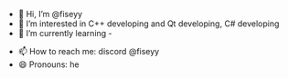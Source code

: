 - 👋 Hi, I’m @fiseyy
- 👀 I’m interested in C++ developing and Qt developing, C# developing
- 🌱 I’m currently learning -
<!--- - 💞️ I’m looking to collaborate on ...-->
- 📫 How to reach me: discord @fiseyy
- 😄 Pronouns: he
<!--- - ⚡ Fun fact: --->

<!---
fiseyy/fiseyy is a ✨ special ✨ repository because its `README.md` (this file) appears on your GitHub profile.
You can click the Preview link to take a look at your changes.
--->
